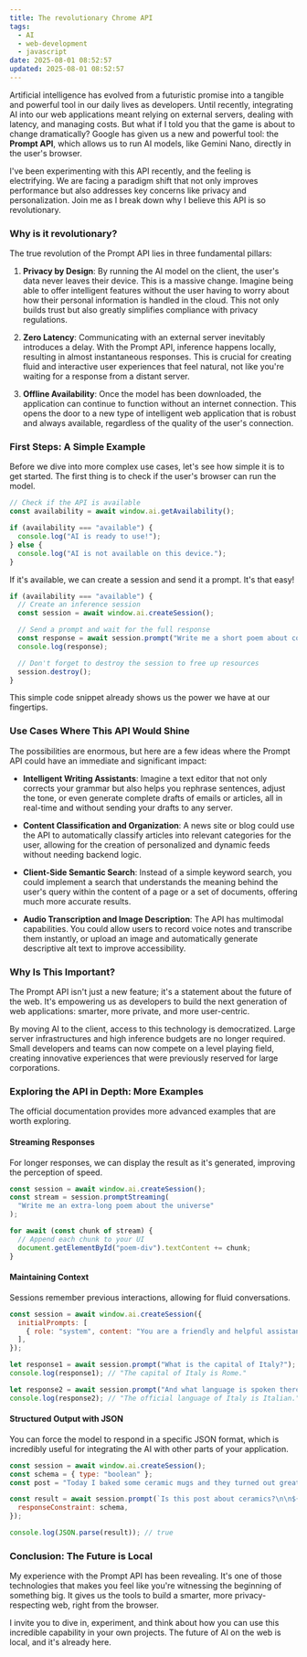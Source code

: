 ```yaml
---
title: The revolutionary Chrome API
tags:
  - AI
  - web-development
  - javascript
date: 2025-08-01 08:52:57
updated: 2025-08-01 08:52:57
---
```


Artificial intelligence has evolved from a futuristic promise into a tangible and powerful tool in our daily lives as developers. Until recently, integrating AI into our web applications meant relying on external servers, dealing with latency, and managing costs. But what if I told you that the game is about to change dramatically? Google has given us a new and powerful tool: the **Prompt API**, which allows us to run AI models, like Gemini Nano, directly in the user's browser.

I've been experimenting with this API recently, and the feeling is electrifying. We are facing a paradigm shift that not only improves performance but also addresses key concerns like privacy and personalization. Join me as I break down why I believe this API is so revolutionary.

### Why is it revolutionary?

The true revolution of the Prompt API lies in three fundamental pillars:

1.  **Privacy by Design**: By running the AI model on the client, the user's data never leaves their device. This is a massive change. Imagine being able to offer intelligent features without the user having to worry about how their personal information is handled in the cloud. This not only builds trust but also greatly simplifies compliance with privacy regulations.

2.  **Zero Latency**: Communicating with an external server inevitably introduces a delay. With the Prompt API, inference happens locally, resulting in almost instantaneous responses. This is crucial for creating fluid and interactive user experiences that feel natural, not like you're waiting for a response from a distant server.

3.  **Offline Availability**: Once the model has been downloaded, the application can continue to function without an internet connection. This opens the door to a new type of intelligent web application that is robust and always available, regardless of the quality of the user's connection.

### First Steps: A Simple Example

Before we dive into more complex use cases, let's see how simple it is to get started. The first thing is to check if the user's browser can run the model.

```javascript
// Check if the API is available
const availability = await window.ai.getAvailability();

if (availability === "available") {
  console.log("AI is ready to use!");
} else {
  console.log("AI is not available on this device.");
}
```

If it's available, we can create a session and send it a prompt. It's that easy!

```javascript
if (availability === "available") {
  // Create an inference session
  const session = await window.ai.createSession();

  // Send a prompt and wait for the full response
  const response = await session.prompt("Write me a short poem about code.");
  console.log(response);

  // Don't forget to destroy the session to free up resources
  session.destroy();
}
```

This simple code snippet already shows us the power we have at our fingertips.

### Use Cases Where This API Would Shine

The possibilities are enormous, but here are a few ideas where the Prompt API could have an immediate and significant impact:

- **Intelligent Writing Assistants**: Imagine a text editor that not only corrects your grammar but also helps you rephrase sentences, adjust the tone, or even generate complete drafts of emails or articles, all in real-time and without sending your drafts to any server.

- **Content Classification and Organization**: A news site or blog could use the API to automatically classify articles into relevant categories for the user, allowing for the creation of personalized and dynamic feeds without needing backend logic.

- **Client-Side Semantic Search**: Instead of a simple keyword search, you could implement a search that understands the meaning behind the user's query within the content of a page or a set of documents, offering much more accurate results.

- **Audio Transcription and Image Description**: The API has multimodal capabilities. You could allow users to record voice notes and transcribe them instantly, or upload an image and automatically generate descriptive alt text to improve accessibility.

### Why Is This Important?

The Prompt API isn't just a new feature; it's a statement about the future of the web. It's empowering us as developers to build the next generation of web applications: smarter, more private, and more user-centric.

By moving AI to the client, access to this technology is democratized. Large server infrastructures and high inference budgets are no longer required. Small developers and teams can now compete on a level playing field, creating innovative experiences that were previously reserved for large corporations.

### Exploring the API in Depth: More Examples

The official documentation provides more advanced examples that are worth exploring.

#### Streaming Responses

For longer responses, we can display the result as it's generated, improving the perception of speed.

```javascript
const session = await window.ai.createSession();
const stream = session.promptStreaming(
  "Write me an extra-long poem about the universe"
);

for await (const chunk of stream) {
  // Append each chunk to your UI
  document.getElementById("poem-div").textContent += chunk;
}
```

#### Maintaining Context

Sessions remember previous interactions, allowing for fluid conversations.

```javascript
const session = await window.ai.createSession({
  initialPrompts: [
    { role: "system", content: "You are a friendly and helpful assistant." },
  ],
});

let response1 = await session.prompt("What is the capital of Italy?");
console.log(response1); // "The capital of Italy is Rome."

let response2 = await session.prompt("And what language is spoken there?");
console.log(response2); // "The official language of Italy is Italian."
```

#### Structured Output with JSON

You can force the model to respond in a specific JSON format, which is incredibly useful for integrating the AI with other parts of your application.

```javascript
const session = await window.ai.createSession();
const schema = { type: "boolean" };
const post = "Today I baked some ceramic mugs and they turned out great.";

const result = await session.prompt(`Is this post about ceramics?\n\n${post}`, {
  responseConstraint: schema,
});

console.log(JSON.parse(result)); // true
```

### Conclusion: The Future is Local

My experience with the Prompt API has been revealing. It's one of those technologies that makes you feel like you're witnessing the beginning of something big. It gives us the tools to build a smarter, more privacy-respecting web, right from the browser.

I invite you to dive in, experiment, and think about how you can use this incredible capability in your own projects. The future of AI on the web is local, and it's already here.

